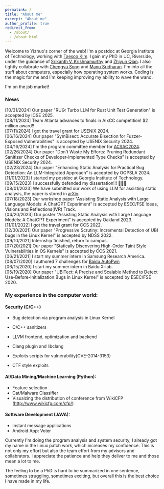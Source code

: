```yaml
---
permalink: /
title: "About me"
excerpt: "About me"
author_profile: true
redirect_from: 
  - /about/
  - /about.html
---
```


Welcome to Yizhuo's corner of the web! I'm a postdoc at Georgia Institute of Technology, working with [Taesoo Kim](https://taesoo.kim). I gain my PhD in UC, Riverside, under the guidance of  [Srikanth V. Krishnamurthy](https://www.cs.ucr.edu/~krish/) and [Zhiyun Qian](https://www.cs.ucr.edu/~zhiyunq/). I also tightly collabrate with [Chengyu Song](https://www.cs.ucr.edu/~csong/) and [Manu Sridharan](https://manu.sridharan.net). I'm into all the stuff about computers, especially how operating system works. Coding is the magic for me and I'm keeping improving my ability to wave the wand. 

I'm on the job market!     
   
### News
[10/31/2024] Our paper "RUG: Turbo LLM for Rust Unit Test Generation" is accepted by ICSE 2025.   
[08/11/2024] Team Atlanta advances to finals in AIxCC competition! $2 million award!!   
[07/11/2024] I got the travel grant for USENIX 2024.   
[06/16/2024] Our paper "SymBisect: Accurate Bisection for Fuzzer-Exposed Vulnerabilities" is accepted by USENIX Security 2024.    
[04/16/2024] I'm the program committee member for [ACSAC2024](https://www.acsac.org).   
[02/26/2024] Our paper "Don't Waste My Efforts: Pruning Redundant Sanitizer Checks of Developer-Implemented Type Checks" is accepted by USENIX Security 2024.    
[02/23/2024] Our paper "Enhancing Static Analysis for Practical Bug Detection: An LLM-Integrated Approach" is accepted by OOPSLA 2024.    
[11/01/2023] I started my postdoc at Georgia Institute of Technology.   
[09/15/2023] I successfully defended my dissertation!!! 🎉🎉🎉   
[08/01/2023] We have submitted our work of using LLM for assisting static analysis, the paper is stored in [arXiv](https://arxiv.org/abs/2308.00245).   
[07/18/2023] Our workshop paper "Assisting Static Analysis with Large Language Models: A ChatGPT Experiment" is accepted by ESEC/FSE Ideas, Visions and Reflections(IVR) Track.   
[04/20/2023] Our poster "Assisting Static Analysis with Large Language Models: A ChatGPT Experiment" is accepted by Oakland 2023.  
[11/01/2022] I got the travel grant for CCS 2022.   
[12/30/2021] Our paper "Progressive Scrutiny: Incremental Detection of UBI bugs in the Linux Kernel" is accepted by NDSS 2022.  
[09/10/2021] Internship finished, return to campus.  
[07/20/2021] Our paper "Statically Discovering High-Order Taint Style Vulnerabilities in OS Kernels" is accepted by CCS 2021.  
[06/21/2021] I start my summer intern in Samsung Research America.  
[08/07/2020] I authored 7 challenges for [Baidu AutoPwn](https://anquan.baidu.com/bctf/#/en/autopwn)  
[06/15/2020] I start my summer intern in Baidu X-lab.  
[05/19/2020] Our paper "UBITect: A Precise and Scalable Method to Detect Use-Before-Initialization Bugs in Linux Kernel" is accepted by ESEC/FSE 2020.

### My experience in the computer world:
#### Security (C/C++)
* Bug detection via program analysis in Linux Kernel
* C/C++ sanitizers  

* LLVM frontend, optimization and backend  
* Clang plugin and libclang  
* Exploits scripts for vulnerability(CVE-2014-3153)  
* CTF style exploits  

#### AI/Data Mining/Machine Learning (Python):
* Feature selection 
* Cat/Malware Classifier
* Visualzing the distribution of conference from WikiCFP (http://www.wikicfp.com/cfp/)


#### Software Development (JAVA):
* Instant message applications
* Android App: Voter

Currently I'm doing the program analysis and system security, I already got my name in the Linux patch work, which increases my confidence. This is not only my effort but also the team effort from my advisors and collabrators. I appreciate the patience and help they deliver to me and those mean a lot to me.

The feeling to be a PhD is hard to be summarized in one sentence, sometimes struggling, sometimes exciting, but overall this is the best choice I have made in my life. 

